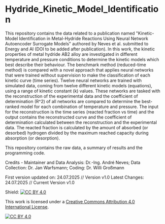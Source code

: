 # Hydride_Kinetic_Model_Identification
This repository contains the data related to a publication named "Kinetic-Model Identification in Metal-Hydride Reactions Using Neural Network Autoencoder Surrogate Models" authored by Neves et al. submitted to Energy and AI (DOI to be added after publication). 
In this work, the kinetic properties of metal hydride AB2 alloy are investigated in different temperature and pressure conditions to determine the kinetic models which best describe their behaviour. The benchmark method (reduced-time method) is compared with a novel approach that applies neural networks that were trained without supervision to make the classification of each kinetic curve (time series). 
Twelve neural networks are trained with simulated data, coming from twelve different kinetic models (equations), using a range of kinetic constant (k) values. These networks are tasked with the reconstruction of the experimental data and the coefficient of determination (R^2) of all networks are compared to determine the best-ranked model for each combination of temperature and pressure. The input for the reconstruction is the time series (reacted fraction vs time) and the output contains the reconstructed curve and the coefficient of determination calculated between the reconstruction and the experimental data. The reacted fraction is calculated by the amount of absorbed (or desorbed) hydrogen divided by the maximum reached capacity during absorption (or desorption). 

This repository contains the raw data, a summary of results and the programming code.

Credits - Maintainer and Data Analysis: Dr.-Ing. André Neves; Data Collection: Dr. Jan Warfsmann; Coding: Dr. Willi Großmann

First version updated on: 24.07.2025 // Version v1.0
Latest Changes: 24.07.2025 // Current Version v1.0

Shield: [![CC BY 4.0][cc-by-shield]][cc-by]

This work is licensed under a
[Creative Commons Attribution 4.0 International License][cc-by].

[![CC BY 4.0][cc-by-image]][cc-by]

[cc-by]: http://creativecommons.org/licenses/by/4.0/
[cc-by-image]: https://i.creativecommons.org/l/by/4.0/88x31.png
[cc-by-shield]: https://img.shields.io/badge/License-CC%20BY%204.0-lightgrey.svg
